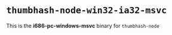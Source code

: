 # `thumbhash-node-win32-ia32-msvc`

This is the **i686-pc-windows-msvc** binary for `thumbhash-node`
